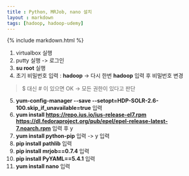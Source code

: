 ```yaml
---
title : Python, MRJob, nano 설치
layout : markdown
tags: [hadoop, hadoop-udemy]
---
```


{% include markdown.html %}

1. virtualbox 실행
2. putty 실행 -> 로그인
3. **su root** 실행
4. 초기 비밀번호 입력 : **hadoop** -> 다시 한번 **hadoop** 입력 후 비밀번호 변경
> $ 대신 # 이 있으면 OK -> 모든 권한이 있다고 판단  
5. **yum-config-manager --save --setopt=HDP-SOLR-2.6-100.skip_if_unavailable=true** 입력
6. **yum install https://repo.ius.io/ius-release-el7.rpm https://dl.fedoraproject.org/pub/epel/epel-release-latest-7.noarch.rpm** 입력 후 y
7. **yum install python-pip** 입력 -> y 입력
8. **pip install pathlib** 입력
9. **pip install mrjob==0.7.4** 입력
10. **pip install PyYAML==5.4.1** 입력
11. **yum install nano** 입력

